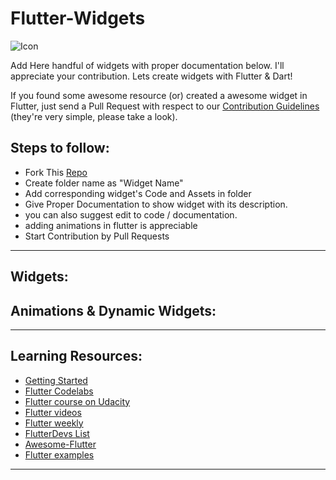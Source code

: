 # Flutter-Widgets

![Icon](/assets/artboard-1.png)


Add Here handful of widgets with proper documentation below. I'll appreciate your contribution. Lets create widgets with Flutter & Dart!

If you found some awesome resource (or) created a awesome widget in Flutter, just send a Pull Request with respect to our [Contribution Guidelines](https://github.com/iamprakash13/Flutter-Widgets/contribution.md) (they're very simple, please take a look).


## Steps to follow:
* Fork This [Repo](https://github.com/iamprakash13/Flutter-Widgets/)
* Create folder name as "Widget Name"
* Add corresponding widget's Code and Assets in folder 
* Give Proper Documentation to show widget with its description.
* you can also suggest edit to code / documentation.
* adding animations in flutter is appreciable
* Start Contribution by Pull Requests
______
## Widgets:



## Animations & Dynamic Widgets:


______

## Learning Resources:

+ [Getting Started](https://flutter.io/get-started/install/)
+ [Flutter Codelabs](https://codelabs.developers.google.com/?cat=Flutter)
+ [Flutter course on Udacity](https://www.udacity.com/course/build-native-mobile-apps-with-flutter--ud905)
+ [Flutter videos](https://www.youtube.com/playlist?list=PLOU2XLYxmsIJ7dsVN4iRuA7BT8XHzGtCr)
+ [Flutter weekly](https://us17.campaign-archive.com/?u=c8d8d18b6e2c6316ddc1d48a0&id=b2a9a6d738)
+ [FlutterDevs List](https://twitter.com/flutterfyi/lists/flutter-peeps)
+ [Awesome-Flutter](https://github.com/Solido/awesome-flutter)
+ [Flutter examples](https://github.com/flutter/flutter/tree/master/examples)
______
